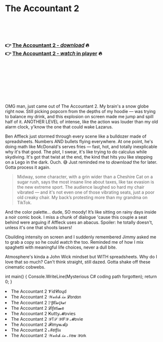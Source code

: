 <h1>The Accountant 2</h1>

<br><br><br>

<h3>👉 <a href="https://Jims-begedesa1974.github.io/awbisjnghz/">The Accountant 2 - 𝘥𝘰𝘸𝘯𝘭𝘰𝘢𝘥</a> 🔥<br>
👉 <a href="https://Jims-begedesa1974.github.io/awbisjnghz/">The Accountant 2 - 𝘸𝘢𝘵𝘤𝘩 in player</a> 🔥
</h3>



<br><br><br><br><br><br><br>


OMG man, just came out of The Accountant 2. My brain's a snow globe right now. Still picking popcorn from the depths of my hoodie — was trying to balance my drink, and this explosion on screen made me jump and spill half of it. ANOTHER LEVEL of intense, like the action was louder than my old alarm clock, y'know the one that could wake Lazarus.

Ben Affleck just stormed through every scene like a bulldozer made of spreadsheets. Numbers AND bullets flying everywhere. At one point, he's doing math like McDonald's serves fries — fast, hot, and totally inexplicable why it's that good. The plot, I swear, it's like trying to do calculus while skydiving. It's got that twist at the end, the kind that hits you like stepping on a Lego in the dark. Ouch. 😅 Just reminded me to 𝘥𝘰𝘸𝘯𝘭𝘰𝘢𝘥 the   for later. Gotta process it again.

> Midway, some character, with a grin wider than a Cheshire Cat on a sugar rush, says the most insane line about taxes, like tax evasion is the new extreme sport. The audience laughed so hard my chair vibrated — and it's not even one of those vibrating seats, just a poor old creaky chair. My back’s protesting more than my grandma on TikTok. 

And the color palette… dude, SO moody! It’s like sitting on rainy days inside a noir comic book. I miss a chunk of dialogue 'cause this couple a seat behind were arguing if Affleck uses an abacus. Spoiler: he totally doesn't, unless it's one that shoots lasers!

Cbuilding intensity on screen and I suddenly remembered Jimmy asked me to grab a copy so he could 𝘸𝘢𝘵𝘤𝘩 the   too. Reminded me of how I mix spaghetti with meaningful life choices, never a dull bite.

Atmosphere's kinda a John Wick mindset but WITH spreadsheets. Why do I love that so much? Can't think straight, still dazed. Gotta shake off these cinematic cobwebs.

int main() {
    Console.WriteLine(Mysterious C# coding path forgotten);
    return 0;
}

<li>The Accountant 2 𝓥𝗂ԁ𝓒𝗅𝗈ųԁ</li>
<li>The Accountant 2 𝒲𝒶𝓉𝒸𝒽 𝒾𝓃 𝓛𝗈𝗇𝖽𝗈𝗇</li>
<li>The Accountant 2 𝙿Ꞵť𝗅𝓸ç𝗄𝓮𝗋</li>
<li>The Accountant 2 𝓛𝗂ƒ𝖾𝗍𝗂𝓶𝖾</li>
<li>The Accountant 2 Ҝ𝗎𝗍𝗍𝗒𝓜𝗈ν𝗂𝖾𝗌</li>
<li>The Accountant 2 𝒴𝖳𝒮 𝒴𝖨𝖥𝒴 𝓜𝗈ν𝗂𝖾</li>
<li>The Accountant 2 𝓕𝗂𝗅𝗆𝗒𝗐𝓐ρ</li>
<li>The Accountant 2 𝓝𝖾𝗍ƒ𝗅𝗂𝗑</li>
<li>The Accountant 2 𝒲𝒶𝓉𝒸𝒽 𝒾𝓃 𝒩𝖾𝗐 𝒴𝗈𝗋𝗄</li>
